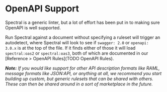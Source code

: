 # OpenAPI Support

Spectral is a generic linter, but a lot of effort has been put in to making sure OpenAPI is well supported. 

Run Spectral against a document without specifying a ruleset will trigger an autodetect, where Spectral will look to see if `swagger: 2.0` or `openapi: 3.0.x` is at the top of the file. If it finds either of those it will load `spectral:oas2` or `spectral:oas3`, both of which are documented in our [Reference > OpenAPI Rules](TODO OpenAPI Rules).

_**Note:** If you would like support for other API description formats like RAML, message formats like JSON:API, or anything at all, we recommend you start building up custom, but generic rulesets that can be shared with others. These can then be shared around in a sort of marketplace in the future._